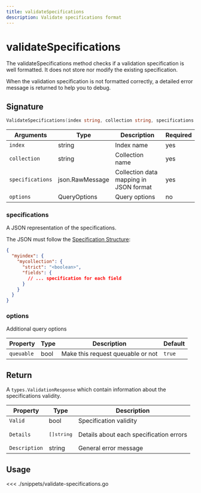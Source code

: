 ```yaml
---
title: validateSpecifications
description: Validate specifications format
---
```


# validateSpecifications

The validateSpecifications method checks if a validation specification is well formatted. It does not store nor modify the existing specification.

When the validation specification is not formatted correctly, a detailed error message is returned to help you to debug.

## Signature

```go
ValidateSpecifications(index string, collection string, specifications json.RawMessage, options types.QueryOptions) (types.ValidationResponse, error)
```

| Arguments        | Type            | Description                            | Required |
| ---------------- | --------------- | -------------------------------------- | -------- |
| `index`          | string          | Index name                             | yes      |
| `collection`     | string          | Collection name                        | yes      |
| `specifications` | json.RawMessage | Collection data mapping in JSON format | yes      |
| `options`        | QueryOptions    | Query options                          | no       |

### **specifications**

A JSON representation of the specifications.

The JSON must follow the [Specification Structure](/core/1/guide/datavalidation):

```json
{
  "myindex": {
    "mycollection": {
      "strict": "<boolean>",
      "fields": {
        // ... specification for each field
      }
    }
  }
}
```

### **options**

Additional query options

| Property   | Type | Description                       | Default |
| ---------- | ---- | --------------------------------- | ------- |
| `queuable` | bool | Make this request queuable or not | `true`  |

## Return

A `types.ValidationResponse` which contain information about the specifications validity.

| Property      | Type                | Description                             |
| ------------- | ------------------- | --------------------------------------- |
| `Valid`       | bool                | Specification validity                  |
| `Details`     | <pre>[]string</pre> | Details about each specification errors |
| `Description` | string              | General error message                   |

## Usage

<<< ./snippets/validate-specifications.go
